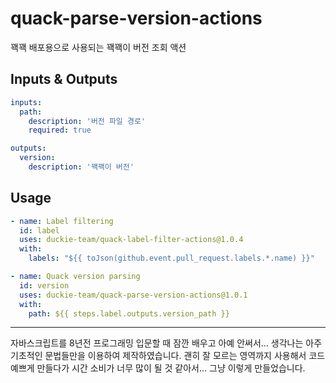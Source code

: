 # quack-parse-version-actions

꽥꽥 배포용으로 사용되는 꽥꽥이 버전 조회 액션

## Inputs & Outputs

```yaml
inputs:
  path:
    description: '버전 파일 경로'
    required: true

outputs:
  version:
    description: '꽥꽥이 버전'
```

## Usage

```yaml
- name: Label filtering
  id: label
  uses: duckie-team/quack-label-filter-actions@1.0.4
  with:
    labels: "${{ toJson(github.event.pull_request.labels.*.name) }}"

- name: Quack version parsing
  id: version
  uses: duckie-team/quack-parse-version-actions@1.0.1
  with:
    path: ${{ steps.label.outputs.version_path }}
```

---

자바스크립트를 8년전 프로그래밍 입문할 때 잠깐 배우고 아예 안써서... 생각나는 아주 기초적인 문법들만을 이용하여 제작하였습니다.
괜히 잘 모르는 영역까지 사용해서 코드 예쁘게 만들다가 시간 소비가 너무 많이 될 것 같아서... 그냥 이렇게 만들었습니다. 
